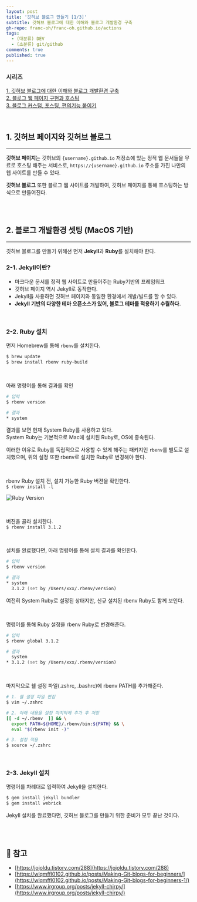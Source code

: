 ```yaml
---
layout: post
title: '깃허브 블로그 만들기 [1/3]'
subtitle: 깃허브 블로그에 대한 이해와 블로그 개발환경 구축
gh-repo: franc-oh/franc-oh.github.io/actions
tags:
  - (대분류) DEV
  - (소분류) git/github
comments: true
published: true
---
```

  
### 시리즈

[1. 깃허브 블로그에 대한 이해와 블로그 개발환경 구축](/2022-11-14-make-github-blog-1)  
[2. 블로그 웹 페이지 구현과 호스팅](/2022-11-16-make-github-blog-2)  
[3. 블로그 커스텀, 포스팅, 편의기능 붙이기](/_ready/dev/2022-11-18-make-github-blog-3.md)

<br/>

## 1. 깃허브 페이지와 깃허브 블로그

---

**깃허브 페이지**는 깃허브의 `{username}.github.io` 저장소에 있는 정적 웹 문서들을 무료로 호스팅 해주는 서비스로,
`https://{username}.github.io` 주소를 가진 나만의 웹 사이트를 만들 수 있다.  

**깃허브 블로그** 또한 블로그 웹 사이트를 개발하여, 깃허브 페이지를 통해 호스팅하는 방식으로 만들어진다.

<br/>
<br/>

## 2. 블로그 개발환경 셋팅 (MacOS 기반)

---

깃허브 블로그를 만들기 위해선 먼저 **Jekyll**과 **Ruby**를 설치해야 한다.

### 2-1. Jekyll이란?
- 마크다운 문서를 정적 웹 사이트로 만들어주는 Ruby기반의 프레임워크
- 깃허브 페이지 역시 Jekyll로 동작한다.
- Jekyll을 사용하면 깃허브 페이지와 동일한 환경에서 개발/빌드를 할 수 있다.
- **Jekyll 기반의 다양한 테마 오픈소스가 있어, 블로그 테마를 적용하기 수월하다.**

<br/>

### 2-2. Ruby 설치
먼저 Homebrew를 통해 `rbenv`를 설치한다.

```zsh
$ brew update
$ brew install rbenv ruby-build
```

<br/>

아래 명령어를 통해 결과를 확인

```zsh
# 입력
$ rbenv version

# 결과
* system
```

결과를 보면 현재 System Ruby를 사용하고 있다.  
System Ruby는 기본적으로 Mac에 설치된 Ruby로, OS에 종속된다.

이러한 이유로 Ruby를 독립적으로 사용할 수 있게 해주는 패키지인 `rbenv`를 별도로 설치했으며, 
위의 설정 또한 rbenv로 설치한 Ruby로 변경해야 한다.

<br/>

rbenv Ruby 설치 전, 설치 가능한 Ruby 버젼을 확인한다.  
`$ rbenv install -l`

![Ruby Version](https://drive.google.com/uc?export=view&id=16HeyrAxkUDri1qq77GKVaJZYZMDiWh6H)

<br/>

버젼을 골라 설치한다.  
`$ rbenv install 3.1.2`

<br/>

설치를 완료했다면, 아래 명령어를 통해 설치 결과를 확인한다.

```zsh
# 입력
$ rbenv version

# 결과
* system
  3.1.2 (set by /Users/xxx/.rbenv/version)
```

여전히 System Ruby로 설정된 상태지만, 신규 설치된 rbenv Ruby도 함께 보인다.

<br/>

명령어를 통해 Ruby 설정을 rbenv Ruby로 변경해준다.

```zsh
# 입력
$ rbenv global 3.1.2

# 결과
  system
* 3.1.2 (set by /Users/xxx/.rbenv/version)
```

<br/>

마지막으로 쉘 설정 파일(.zshrc, .bashrc)에 rbenv PATH를 추가해준다.

```zsh
# 1. 쉘 설정 파일 편집
$ vim ~/.zshrc

# 2. 아래 내용을 설정 마지막에 추가 후 저장
[[ -d ~/.rbenv  ]] && \
  export PATH=${HOME}/.rbenv/bin:${PATH} && \
  eval "$(rbenv init -)"

# 3. 설정 적용
$ source ~/.zshrc
```

<br/>

### 2-3. Jekyll 설치
명령어를 차례대로 입력하여 Jekyll을 설치한다.

```zsh
$ gem install jekyll bundler 
$ gem install webrick
```

Jekyll 설치를 완료했다면, 깃허브 블로그를 만들기 위한 준비가 모두 끝난 것이다.

<br/>
<br/>

## 🔎 참고
- [https://jojoldu.tistory.com/288](https://jojoldu.tistory.com/288)
- [https://wlqmffl0102.github.io/posts/Making-Git-blogs-for-beginners/](https://wlqmffl0102.github.io/posts/Making-Git-blogs-for-beginners-1/)
- [https://www.irgroup.org/posts/jekyll-chirpy/](https://www.irgroup.org/posts/jekyll-chirpy/)